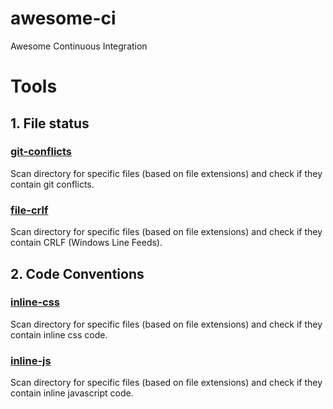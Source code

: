 # awesome-ci
Awesome Continuous Integration



# Tools

## 1. File status

### [git-conflicts](bin/git-conflicts)

Scan directory for specific files (based on file extensions) and check if they contain git conflicts.

### [file-crlf](bin/file-crlf)

Scan directory for specific files (based on file extensions) and check if they contain CRLF (Windows Line Feeds).

## 2. Code Conventions

### [inline-css](bin/inline-css)

Scan directory for specific files (based on file extensions) and check if they contain inline css code.


### [inline-js](bin/inline-js)

Scan directory for specific files (based on file extensions) and check if they contain inline javascript code.